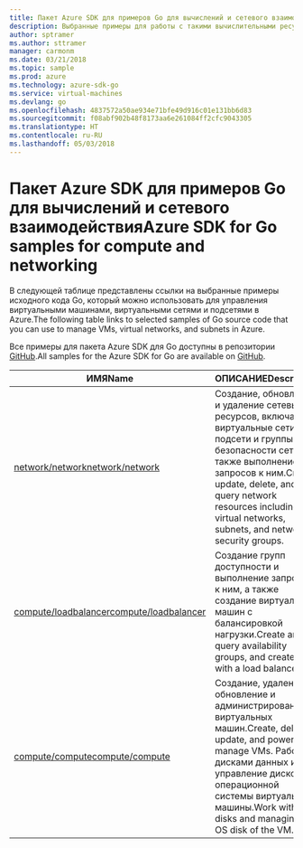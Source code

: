 ```yaml
---
title: Пакет Azure SDK для примеров Go для вычислений и сетевого взаимодействия
description: Выбранные примеры для работы с такими вычислительными ресурсами, как виртуальные машины и виртуальные сети, с помощью пакета Azure SDK для Go.
author: sptramer
ms.author: sttramer
manager: carmonm
ms.date: 03/21/2018
ms.topic: sample
ms.prod: azure
ms.technology: azure-sdk-go
ms.service: virtual-machines
ms.devlang: go
ms.openlocfilehash: 4837572a50ae934e71bfe49d916c01e131bb6d83
ms.sourcegitcommit: f08abf902b48f8173aa6e261084ff2cfc9043305
ms.translationtype: HT
ms.contentlocale: ru-RU
ms.lasthandoff: 05/03/2018
---
```

# <a name="azure-sdk-for-go-samples-for-compute-and-networking"></a><span data-ttu-id="04ceb-103">Пакет Azure SDK для примеров Go для вычислений и сетевого взаимодействия</span><span class="sxs-lookup"><span data-stu-id="04ceb-103">Azure SDK for Go samples for compute and networking</span></span>

<span data-ttu-id="04ceb-104">В следующей таблице представлены ссылки на выбранные примеры исходного кода Go, который можно использовать для управления виртуальными машинами, виртуальными сетями и подсетями в Azure.</span><span class="sxs-lookup"><span data-stu-id="04ceb-104">The following table links to selected samples of Go source code that you can use to manage VMs, virtual networks, and subnets in Azure.</span></span> 

<span data-ttu-id="04ceb-105">Все примеры для пакета Azure SDK для Go доступны в репозитории [GitHub](https://github.com/Azure-Samples/azure-sdk-for-go-samples).</span><span class="sxs-lookup"><span data-stu-id="04ceb-105">All samples for the Azure SDK for Go are available on [GitHub](https://github.com/Azure-Samples/azure-sdk-for-go-samples).</span></span>

| <span data-ttu-id="04ceb-106">ИМЯ</span><span class="sxs-lookup"><span data-stu-id="04ceb-106">Name</span></span> | <span data-ttu-id="04ceb-107">ОПИСАНИЕ</span><span class="sxs-lookup"><span data-stu-id="04ceb-107">Description</span></span> |
|------|-------------|
| [<span data-ttu-id="04ceb-108">network/network</span><span class="sxs-lookup"><span data-stu-id="04ceb-108">network/network</span></span>](https://github.com/Azure-Samples/azure-sdk-for-go-samples/blob/master/network/network.go) | <span data-ttu-id="04ceb-109">Создание, обновление и удаление сетевых ресурсов, включая виртуальные сети, подсети и группы безопасности сети, а также выполнение запросов к ним.</span><span class="sxs-lookup"><span data-stu-id="04ceb-109">Create, update, delete, and query network resources including virtual networks, subnets, and network security groups.</span></span> |
| [<span data-ttu-id="04ceb-110">compute/loadbalancer</span><span class="sxs-lookup"><span data-stu-id="04ceb-110">compute/loadbalancer</span></span>](https://github.com/Azure-Samples/azure-sdk-for-go-samples/blob/master/compute/loadbalancer.go) | <span data-ttu-id="04ceb-111">Создание групп доступности и выполнение запросов к ним, а также создание виртуальных машин с балансировкой нагрузки.</span><span class="sxs-lookup"><span data-stu-id="04ceb-111">Create and query availability groups, and create VMs with a load balancer.</span></span> |
| [<span data-ttu-id="04ceb-112">compute/compute</span><span class="sxs-lookup"><span data-stu-id="04ceb-112">compute/compute</span></span>](https://github.com/Azure-Samples/azure-sdk-for-go-samples/blob/master/compute/compute.go) | <span data-ttu-id="04ceb-113">Создание, удаление, обновление и администрирование виртуальных машин.</span><span class="sxs-lookup"><span data-stu-id="04ceb-113">Create, delete, update, and power-manage VMs.</span></span> <span data-ttu-id="04ceb-114">Работа с дисками данных и управление диском операционной системы виртуальной машины.</span><span class="sxs-lookup"><span data-stu-id="04ceb-114">Work with data disks and managing the OS disk of the VM.</span></span> |
